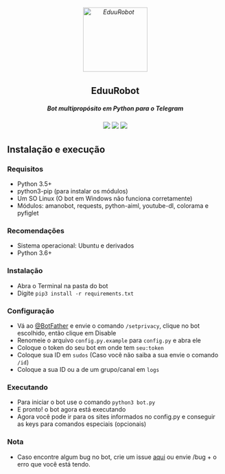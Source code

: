 <h6 align="center">
  <img src="https://i.imgur.com/OZ62r4c.png" alt="EduuRobot" height="150px">
  <h2 align="center">EduuRobot</h2>
  <h5 align="center">Bot multipropósito em Python para o Telegram</h5>
</h6>
<h6 align="center">
  <a href="https://t.me/EduuRobot"><img src="https://img.shields.io/badge/Versão-v1.0 Beta-0688CB.svg" /></a>
  <a href="https://t.me/AmanoChat"><img src="https://img.shields.io/badge/Support-Chat-0688CB.svg" /></a>
  <a href="https://t.me/AmanoChat"><img src="https://img.shields.io/badge/Telegram-Channel-0688CB.svg" /></a>
</h6>

## Instalação e execução


### Requisitos

  - Python 3.5+
  - python3-pip (para instalar os módulos)
  - Um SO Linux (O bot em Windows não funciona corretamente)
  - Módulos: amanobot, requests, python-aiml, youtube-dl, colorama e pyfiglet


### Recomendações

  - Sistema operacional: Ubuntu e derivados
  - Python 3.6+


### Instalação

  - Abra o Terminal na pasta do bot
  - Digite ```pip3 install -r requirements.txt```


### Configuração

  - Vá ao [@BotFather](https://t.me/BotFather) e envie o comando `/setprivacy`, clique no bot escolhido, então clique em Disable
  - Renomeie o arquivo `config.py.example` para `config.py` e abra ele
  - Coloque o token do seu bot em onde tem `seu:token`
  - Coloque sua ID em `sudos` (Caso você não saiba a sua envie o comando `/id`)
  - Coloque a sua ID ou a de um grupo/canal em `logs`


### Executando

  - Para iniciar o bot use o comando ```python3 bot.py```
  - E pronto! o bot agora está executando
  - Agora você pode ir para os sites informados no config.py e conseguir as keys para comandos especiais (opcionais)


### Nota

  - Caso encontre algum bug no bot, crie um issue [aqui](https://github.com/AmanoTeam/EduuRobot/issues) ou envie /bug + o erro que você está tendo.
